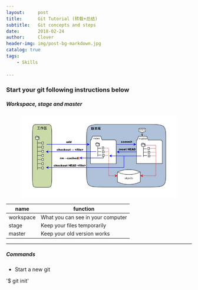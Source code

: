 ```yaml
---
layout:     post
title:      Git Tutorial (转载+总结)
subtitle:   Git concepts and steps
date:       2018-02-24
author:     Clover
header-img: img/post-bg-markdown.jpg
catalog: true
tags:
    - Skills

---
```


### Start your git following instructions below

##### Workspace, stage and master
<figure>
  <img src="/img/git-concept.jpg" alt="Image" />
</figure>

|    name    | function |
| ---------- | --- |
|workspace|What you can see in your computer|
|stage    |Keep your files temporarily|
|master   |Keep your old version works| 

______________________________________________

##### Commands

- Start a new git

'$ git init'
